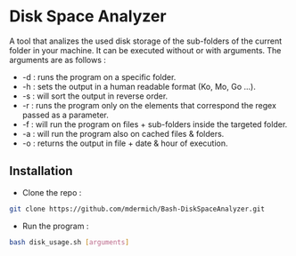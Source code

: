 # Disk Space Analyzer
A tool that analizes the used disk storage of the sub-folders of the current folder in your machine. It can be executed without or with arguments. The arguments are as follows :
* -d <folder> : runs the program on a specific folder.
* -h : sets the output in a human readable format (Ko, Mo, Go ...).
* -s : will sort the output in reverse order.
* -r <regex> : runs the program only on the elements that correspond the regex passed as a parameter. 
* -f : will run the program on files + sub-folders inside the targeted folder.
* -a : will run the program also on cached files & folders.
* -o <file> : returns the output in file + date & hour of execution.

## Installation
* Clone the repo :
``` bash
git clone https://github.com/mdermich/Bash-DiskSpaceAnalyzer.git
```
* Run the program :
``` bash
bash disk_usage.sh [arguments]
```
  
  
  
  
